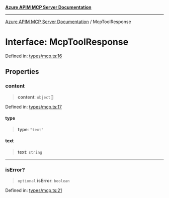 [**Azure APIM MCP Server Documentation**](../README.md)

***

[Azure APIM MCP Server Documentation](../globals.md) / McpToolResponse

# Interface: McpToolResponse

Defined in: [types/mcp.ts:16](https://github.com/dviana78/test-mcp-repo/blob/main/src/types/mcp.ts#L16)

## Properties

### content

> **content**: `object`[]

Defined in: [types/mcp.ts:17](https://github.com/dviana78/test-mcp-repo/blob/main/src/types/mcp.ts#L17)

#### type

> **type**: `"text"`

#### text

> **text**: `string`

***

### isError?

> `optional` **isError**: `boolean`

Defined in: [types/mcp.ts:21](https://github.com/dviana78/test-mcp-repo/blob/main/src/types/mcp.ts#L21)
